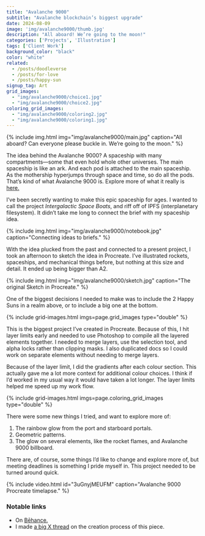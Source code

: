 ```yaml
---
title: "Avalanche 9000"
subtitle: "Avalanche blockchain’s biggest upgrade"
date: 2024-08-09
image: 'img/avalanche9000/thumb.jpg'
description: "All aboard! We’re going to the moon!"
categories: ['Projects', 'Illustration']
tags: ['Client Work']
background_color: "black"
color: "white"
related:
  - /posts/doodleverse
  - /posts/for-love
  - /posts/happy-sun
signup_tag: Art
grid_images:
  - "img/avalanche9000/choice1.jpg"
  - "img/avalanche9000/choice2.jpg"
coloring_grid_images:
  - "img/avalanche9000/coloring2.jpg"
  - "img/avalanche9000/coloring1.jpg"
---
```

{% include img.html img="img/avalanche9000/main.jpg" caption="All aboard? Can everyone please buckle in. We’re going to the moon." %}

The idea behind the Avalanche 9000? A spaceship with many compartments—some that even hold whole other universes. The main spaceship is like an ark. And each pod is attached to the main spaceship. As the mothership hyperjumps through space and time, so do all the pods. That’s kind of what Avalanche 9000 is. Explore more of what it really is [here.](https://www.avalanche9000.com/)

I’ve been secretly wanting to make this epic spaceship for ages. I wanted to call the project *Intergalactic Space Boats*, and riff off of 
IPFS (interplanetary filesystem). It didn’t take me long to connect the brief with my spaceship idea.

{% include img.html img="img/avalanche9000/notebook.jpg" caption="Connecting ideas to briefs." %}

With the idea plucked from the past and connected to a present project, I took an afternoon to sketch the idea in Procreate. I’ve illustrated rockets, spaceships, and mechanical things before, but nothing at this size and detail. It ended up being bigger than A2.

{% include img.html img="img/avalanche9000/sketch.jpg" caption="The original Sketch in Procreate." %}

One of the biggest decisions I needed to make was to include the 2 Happy Suns in a realm above, or to include a big one at the bottom.

{% include grid-images.html imgs=page.grid_images type="double" %}

This is the biggest project I’ve created in Procreate. Because of this, I hit layer limits early and needed to use Photoshop to compile all the layered elements together. I needed to merge layers, use the selection tool, and alpha locks rather than clipping masks. I also duplicated docs so I could work on separate elements without needing to merge layers.

Because of the layer limit, I did the gradients after each colour section. This actually gave me a lot more context for additional colour choices. I think if I’d worked in my usual way it would have taken a lot longer. The layer limits helped me speed up my work flow.

{% include grid-images.html imgs=page.coloring_grid_images type="double" %}

There were some new things I tried, and want to explore more of:

1. The rainbow glow from the port and starboard portals.
2. Geometric patterns.
3. The glow on several elements, like the rocket flames, and Avalanche 9000 billboard.

There are, of course, some things I’d like to change and explore more of, but meeting deadlines is something I pride myself in. This project needed to be turned around quick.

{% include video.html id="3uGnyjMEUFM" caption="Avalanche 9000 Procreate timelapse." %}

### Notable links
- On [Bēhance.](https://www.behance.net/gallery/213894459/Avalanche-9000)
- I made [a big X thread](https://x.com/richarmstr_ong/status/1822942886658244617) on the creation process of this piece.